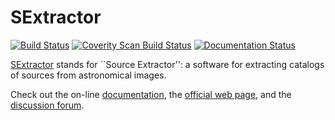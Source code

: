 # SExtractor

[![Build Status](https://travis-ci.org/astromatic/sextractor.svg?branch=master)](https://travis-ci.org/astromatic/sextractor)
[![Coverity Scan Build Status](https://scan.coverity.com/projects/sextractor/badge.svg)](https://scan.coverity.com/projects/sextractor "Coverity Badge")
[![Documentation Status](https://github.com/astromatic/sextractor/actions/workflows/doc.yml/badge.svg)](https://github.com/astromatic/sextractor/actions/workflows/doc.yml)

[SExtractor] stands for ``Source Extractor'': a software for extracting catalogs of sources from astronomical images.

Check out the on-line [documentation], the [official web page], and the [discussion forum].

[SExtractor]: https://astromatic.net/software/sextractor
[documentation]: https://astromatic.github.io/sextractor
[official web page]: https://astromatic.net/software/sextractor
[discussion forum]: https://github.com/astromatic/sextractor/discussions

